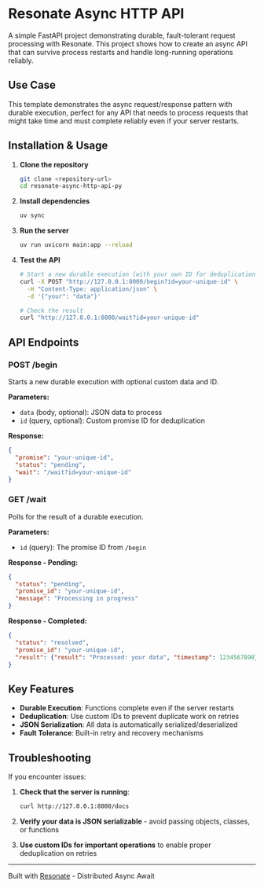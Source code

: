 # Resonate Async HTTP API

A simple FastAPI project demonstrating durable, fault-tolerant request processing with Resonate. This project shows how to create an async API that can survive process restarts and handle long-running operations reliably.

## Use Case

This template demonstrates the async request/response pattern with durable execution, perfect for any API that needs to process requests that might take time and must complete reliably even if your server restarts.

## Installation & Usage

1. **Clone the repository**
   ```bash
   git clone <repository-url>
   cd resonate-async-http-api-py
   ```

2. **Install dependencies**
   ```bash
   uv sync
   ```

3. **Run the server**
   ```bash
   uv run uvicorn main:app --reload
   ```

4. **Test the API**
   ```bash
   # Start a new durable execution (with your own ID for deduplication)
   curl -X POST "http://127.0.0.1:8000/begin?id=your-unique-id" \
     -H "Content-Type: application/json" \
     -d '{"your": "data"}'

   # Check the result
   curl "http://127.0.0.1:8000/wait?id=your-unique-id"
   ```

## API Endpoints

### POST /begin
Starts a new durable execution with optional custom data and ID.

**Parameters:**
- `data` (body, optional): JSON data to process
- `id` (query, optional): Custom promise ID for deduplication

**Response:**
```json
{
  "promise": "your-unique-id",
  "status": "pending",
  "wait": "/wait?id=your-unique-id"
}
```

### GET /wait
Polls for the result of a durable execution.

**Parameters:**
- `id` (query): The promise ID from `/begin`

**Response - Pending:**
```json
{
  "status": "pending",
  "promise_id": "your-unique-id",
  "message": "Processing in progress"
}
```

**Response - Completed:**
```json
{
  "status": "resolved",
  "promise_id": "your-unique-id",
  "result": {"result": "Processed: your data", "timestamp": 1234567890}
}
```

## Key Features

- **Durable Execution**: Functions complete even if the server restarts
- **Deduplication**: Use custom IDs to prevent duplicate work on retries
- **JSON Serialization**: All data is automatically serialized/deserialized
- **Fault Tolerance**: Built-in retry and recovery mechanisms

## Troubleshooting

If you encounter issues:

1. **Check that the server is running**:
   ```bash
   curl http://127.0.0.1:8000/docs
   ```

2. **Verify your data is JSON serializable** - avoid passing objects, classes, or functions

3. **Use custom IDs for important operations** to enable proper deduplication on retries

---

Built with [Resonate](https://resonatehq.io) - Distributed Async Await
